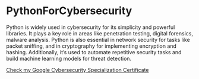 # PythonForCybersecurity
Python is widely used in cybersecurity for its simplicity and powerful libraries. It plays a key role in areas like penetration testing, digital forensics, malware analysis. Python is also essential in network security for tasks like packet sniffing, and in cryptography for implementing encryption and hashing. Additionally, it’s used to automate repetitive security tasks and build machine learning models for threat detection.

[Check my Google Cybersecurity Specialization Certificate](https://www.coursera.org/account/accomplishments/specialization/9VK9ZL1KLUQK)

